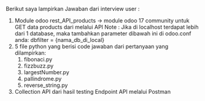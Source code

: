 Berikut saya lampirkan Jawaban dari interview user :

1. Module odoo rest_API_products -> module odoo 17 community untuk GET data products dari melalui API 
      Note : Jika di localhost terdapat lebih dari 1 database, maka tambahkan parameter dibawah ini di odoo.conf anda:
   dbfilter = {nama_db_di_local}
2. 5 file python yang berisi code jawaban dari pertanyaan yang dilampirkan:
    1. fibonaci.py
    2. fizzbuzz.py
    3. largestNumber.py
    4. pallindrome.py
    5. reverse_string.py
3. Collection API dari hasil testing Endpoint API melalui Postman

